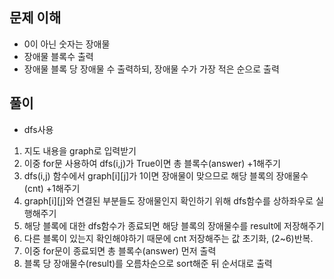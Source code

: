 ## 문제 이해
- 0이 아닌 숫자는 장애물
- 장애물 블록수 출력
- 장애물 블록 당 장애물 수 출력하되, 장애물 수가 가장 적은 순으로 출력

## 풀이
- dfs사용
1. 지도 내용을 graph로 입력받기
2. 이중 for문 사용하여 dfs(i,j)가 True이면 총 블록수(answer) +1해주기
3. dfs(i,j) 함수에서 graph[i][j]가 1이면 장애물이 맞으므로 해당 블록의 장애물수(cnt) +1해주기
4. graph[i][j]와 연결된 부분들도 장애물인지 확인하기 위해 dfs함수를 상하좌우로 실행해주기
5. 해당 블록에 대한 dfs함수가 종료되면 해당 블록의 장애물수를 result에 저장해주기
6. 다른 블록이 있는지 확인해야하기 때문에 cnt 저장해주는 값 초기화, (2~6)반복.
7. 이중 for문이 종료되면 총 블록수(answer) 먼저 출력
8. 블록 당 장애물수(result)를 오름차순으로 sort해준 뒤 순서대로 출력